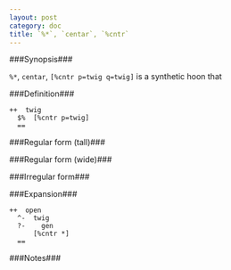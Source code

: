 ```yaml
---
layout: post
category: doc
title: `%*`, `centar`, `%cntr`
---
```


###Synopsis###

`%*`, `centar`, `[%cntr p=twig q=twig]` is a synthetic hoon that

###Definition###

    ++  twig  
      $%  [%cntr p=twig]
      ==

###Regular form (tall)###

###Regular form (wide)###

###Irregular form###

###Expansion###
    
    ++  open
      ^-  twig
      ?-    gen
          [%cntr *]
      ==

###Notes###

